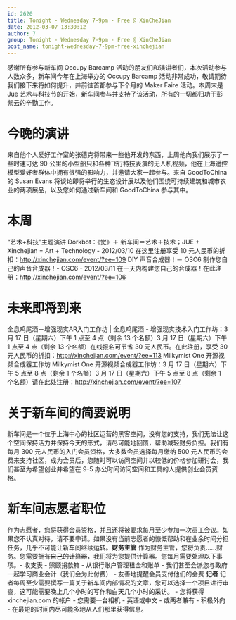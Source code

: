 ```yaml
---
id: 2620
title: Tonight - Wednesday 7-9pm - Free @ XinCheJian
date: 2012-03-07 13:30:12
author: 7
group: Tonight - Wednesday 7-9pm - Free @ XinCheJian
post_name: tonight-wednesday-7-9pm-free-xinchejian
---
```


感谢所有参与新车间 Occupy Barcamp 活动的朋友们和演讲者们，本次活动参与人数众多，新车间今年在上海举办的 Occupy Barcamp 活动非常成功，敬请期待我们接下来将如何提升，并前往首都参与下个月的 Maker Faire 活动。本周末是 Jue 艺术与科技节的开始，新车间参与并支持了该活动，所有的一切都归功于彭紫云的辛勤工作。

# 今晚的演讲

来自他个人爱好工作室的张德克将带来一些他开发的东西，上周他向我们展示了一些时速可达 90 公里的小型船只和各种飞行特技表演的无人机视频，他在上海遥控模型爱好者群体中拥有很强的影响力，并邀请大家一起参与。来自 GoodToChina 的 Susan Evans 将谈论即将举行的生态设计展以及他们围绕可持续建筑和城市农业的两项展品，以及您如何通过新车间和 GoodToChina 参与其中。

# 本周

“艺术+科技”主题演讲 Dorkbot：《觉》＋ 新车间＝艺术＋技术；JUE + Xinchejian = Art + Technology - 2012/03/10 在这里注册享受 10 元人民币的折扣：http://xinchejian.com/event/?ee=109 DIY 声音合成器！－ OSC6 制作您自己的声音合成器！- OSC6 - 2012/03/11 在一天内构建您自己的合成器！在此注册：http://xinchejian.com/event/?ee=106

# 未来即将到来

全息鸡尾酒－增强现实AR入门工作坊 | 全息鸡尾酒 - 增强现实技术入门工作坊：3 月 17 日（星期六）下午 1 点至 4 点（剩余 13 个名额）3 月 17 日（星期六）下午 1 点至 4 点（剩余 13 个名额）在线报名可节省 30 元人民币。在此注册，享受 30 元人民币的折扣：http://xinchejian.com/event/?ee=113 Milkymist One 开源视频合成器工作坊 Milkymist One 开源视频合成器工作坊：3 月 17 日（星期六）下午 5 点至 8 点（剩余 1 个名额）3 月 17 日（星期六）下午 5 点至 8 点（剩余 1 个名额）请在此处注册：http://xinchejian.com/event/?ee=107

# 关于新车间的简要说明

新车间是一个位于上海中心的社区运营的黑客空间，没有您的支持，我们无法让这个空间保持活力并保持今天的形式，请尽可能地回馈，帮助减轻财务负担。我们有每月 300 元人民币的入门会员资格，大多数会员选择每月缴纳 500 元人民币的会费来支持社区，成为会员后，您随时可以访问空间并以较低的价格参加研讨会，我们甚至为希望创业并希望在 9-5 办公时间访问空间和工具的人提供创业会员资格。

# 新车间志愿者职位

作为志愿者，您将获得会员资格，并且还将被要求每月至少参加一次员工会议。如果您不认真对待，请不要申请。如果没有当前志愿者的慷慨帮助和在业余时间分担任务，几乎不可能让新车间继续运转。**财务主管** 作为财务主管，您将负责……财务。您需要~~拥有自己的计算器~~，我们将为您提供计算器。您每月需要处理以下事项。- 收支表 - 照顾捐款箱 - 从银行账户管理租金和账单 - 我们甚至会派您与政府一起学习商业会计（我们会为此付费） - 友善地提醒会员支付他们的会费 **记者** 记者每周至少需要撰写一篇关于新车间内部情况的文章，您可以选择一个项目进行审查，这可能需要晚上几个小时的写作和白天几个小时的采访。 - 您将获得 xinchejian.com 的帐户 - 您需要一台相机 - 英语或中文 - 或两者兼有 - 积极外向 - 在最短的时间内尽可能多地从人们那里获得信息。